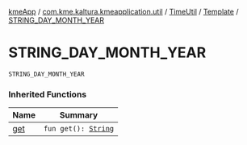 [kmeApp](../../../index.md) / [com.kme.kaltura.kmeapplication.util](../../index.md) / [TimeUtil](../index.md) / [Template](index.md) / [STRING_DAY_MONTH_YEAR](./-s-t-r-i-n-g_-d-a-y_-m-o-n-t-h_-y-e-a-r.md)

# STRING_DAY_MONTH_YEAR

`STRING_DAY_MONTH_YEAR`

### Inherited Functions

| Name | Summary |
|---|---|
| [get](get.md) | `fun get(): `[`String`](https://kotlinlang.org/api/latest/jvm/stdlib/kotlin/-string/index.html) |
